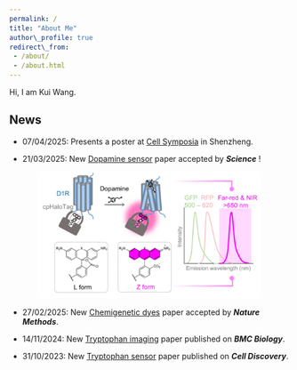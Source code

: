 ```yaml
---
permalink: /  
title: "About Me"  
author\_profile: true  
redirect\_from:
 - /about/
 - /about.html
---
```

Hi, I am Kui Wang.

## News

* 07/04/2025: Presents a poster at [Cell Symposia](https://cell-symposia.com/neurometabolism-2025/index.html) in Shenzheng.

* 21/03/2025: New [Dopamine sensor](https://www.biorxiv.org/content/10.1101/2024.12.22.629999v1.abstract) paper accepted by ***Science*** !
 <div align="center">
    <img src="/images/papers/HaloDA1.0.png" width="400px">
 </div>

* 27/02/2025: New [Chemigenetic dyes](https://www.biorxiv.org/content/10.1101/2024.12.20.629585v1.abstract) paper accepted by ***Nature Methods***.

* 14/11/2024: New [Tryptophan imaging](https://bmcbiol.biomedcentral.com/articles/10.1186/s12915-024-02058-x) paper published on ***BMC Biology***.
  
* 31/10/2023: New [Tryptophan sensor](https://www.nature.com/articles/s41421-023-00608-1) paper published on ***Cell Discovery***.



